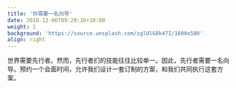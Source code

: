 ```yaml
---
title: '你需要一名向导'
date: 2018-12-06T09:29:16+10:00
weight: 1
background: 'https://source.unsplash.com/zglUlG8k47I/1600x500'
align: right
---
```


世界需要先行者。然而，先行者们的技能往往比较单一。因此，先行者需要一名向导。预约一个会面时间，允许我们设计一套订制的方案，和我们共同执行这套方案。
